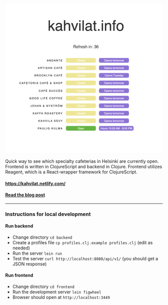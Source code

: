 ![alt text](https://github.com/jukkhop/kahvilat/blob/master/screenshot.png 'Screenshot')

Quick way to see which specialty cafeterias in Helsinki are currently open. Frontend is written in ClojureScript and backend in Clojure. Frontend utilizes Reagent, which is a React-wrapper framework for ClojureScript.

#### https://kahvilat.netlify.com/

#### [Read the blog post][post]

[post]: https://caffeinerush.dev/blog/some-dynamic-functional-code-with-your-coffee

<hr>

### Instructions for local development

#### Run backend

- Change directory `cd backend`
- Create a profiles file `cp profiles.clj.example profiles.clj` (edit as needed)
- Run the server `lein run`
- Test the server `curl http://localhost:8080/api/v1/` (you should get a JSON response)

#### Run frontend

- Change directory `cd frontend`
- Run the development server `lein figwheel`
- Browser should open at `http://localhost:3449`
